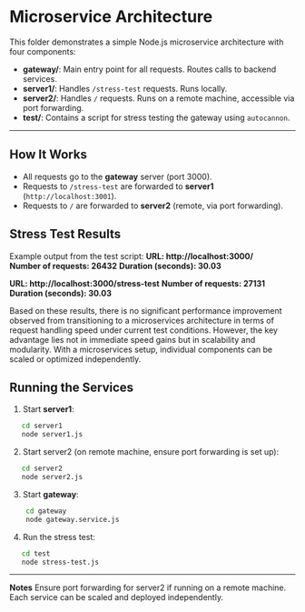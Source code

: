 # Microservice Architecture

This folder demonstrates a simple Node.js microservice architecture with four components:

- **gateway/**: Main entry point for all requests. Routes calls to backend services.  
- **server1/**: Handles `/stress-test` requests. Runs locally.  
- **server2/**: Handles `/` requests. Runs on a remote machine, accessible via port forwarding.  
- **test/**: Contains a script for stress testing the gateway using `autocannon`.

----

## How It Works

- All requests go to the **gateway** server (port 3000).
- Requests to `/stress-test` are forwarded to **server1** (`http://localhost:3001`).
- Requests to `/` are forwarded to **server2** (remote, via port forwarding).



## Stress Test Results

Example output from the test script:
**URL: http://localhost:3000/**  
**Number of requests:  26432**
**Duration (seconds): 30.03**


**URL: http://localhost:3000/stress-test**
**Number of requests:  27131**
**Duration (seconds): 30.03**



Based on these results, there is no significant performance improvement observed from transitioning to a microservices architecture in terms of request handling speed under current test conditions. However, the key advantage lies not in immediate speed gains but in scalability and modularity. With a microservices setup, individual components can be scaled or optimized independently.


## Running the Services

1. Start **server1**:
```sh
   cd server1
   node server1.js
```


2. Start server2 (on remote machine, ensure port forwarding is set up):
```sh
   cd server2
   node server2.js
````

3. Start **gateway**:
```sh
    cd gateway
    node gateway.service.js
```

4. Run the stress test:
```sh
   cd test
   node stress-test.js
```
--------

**Notes**
Ensure port forwarding for server2 if running on a remote machine.  
Each service can be scaled and deployed independently.